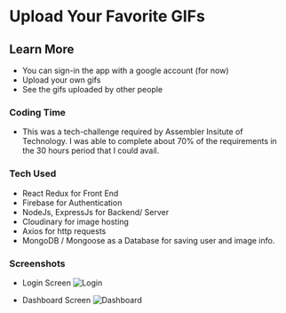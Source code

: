 # Upload Your Favorite GIFs

## Learn More

- You can sign-in the app with a google account (for now)
- Upload your own gifs
- See the gifs uploaded by other people

### Coding Time

- This was a tech-challenge required by Assembler Insitute of Technology. I was able to complete about 70% of the requirements in the 30 hours period that I could avail.

### Tech Used

- React Redux for Front End
- Firebase for Authentication
- NodeJs, ExpressJs for Backend/ Server
- Cloudinary for image hosting
- Axios for http requests
- MongoDB / Mongoose as a Database for saving user and image info.

### Screenshots

- Login Screen
  ![Login]("screenshots\SignIn.png")

- Dashboard Screen
  ![Dashboard]("screenshots\Dashboard.png")
